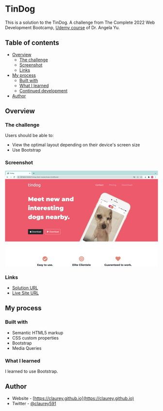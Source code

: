 # TinDog

This is a solution to the TinDog. A challenge from The Complete 2022 Web Development Bootcamp, [Udemy course](https://www.udemy.com/course/the-complete-web-development-bootcamp/) of Dr. Angela Yu.

## Table of contents

- [Overview](#overview)
  - [The challenge](#the-challenge)
  - [Screenshot](#screenshot)
  - [Links](#links)
- [My process](#my-process)
  - [Built with](#built-with)
  - [What I learned](#what-i-learned)
  - [Continued development](#continued-development)
- [Author](#author)


## Overview

### The challenge

Users should be able to:

- View the optimal layout depending on their device's screen size
- Use Bootstrap

### Screenshot

![](preview-screenshot.png)


### Links

- [Solution URL](https://github.com/claurey/tindog)
- [Live Site URL](https://claurey.github.io/tindog/)

## My process

### Built with

- Semantic HTML5 markup
- CSS custom properties
- Bootstrap
- Media Queries



### What I learned

I learned to use Bootstrap.


## Author

- Website - [https://claurey.github.io](https://claurey.github.io)
- Twitter - [@claurey591](https://www.twitter.com/claurey591)


